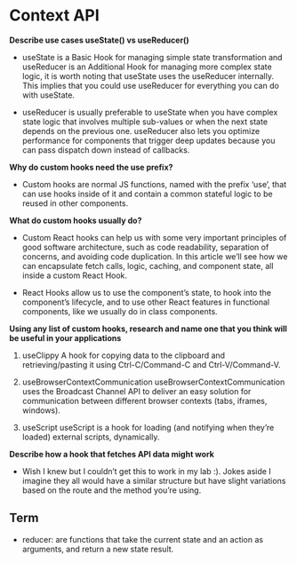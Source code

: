 # Context API

**Describe use cases useState() vs useReducer()**

- useState is a Basic Hook for managing simple state transformation and useReducer is an Additional Hook for managing more complex state logic, it is worth noting that useState uses the useReducer internally. This implies that you could use useReducer for everything you can do with useState.

- useReducer is usually preferable to useState when you have complex state logic that involves multiple sub-values or when the next state depends on the previous one. useReducer also lets you optimize performance for components that trigger deep updates because you can pass dispatch down instead of callbacks.

**Why do custom hooks need the use prefix?**

- Custom hooks are normal JS functions, named with the prefix ‘use’, that can use hooks inside of it and contain a common stateful logic to be reused in other components.

**What do custom hooks usually do?**

- Custom React hooks can help us with some very important principles of good software architecture, such as code readability, separation of concerns, and avoiding code duplication. In this article we’ll see how we can encapsulate fetch calls, logic, caching, and component state, all inside a custom React Hook.

- React Hooks allow us to use the component’s state, to hook into the component’s lifecycle, and to use other React features in functional components, like we usually do in class components.

**Using any list of custom hooks, research and name one that you think will be useful in your applications**

1. useClippy A hook for copying data to the clipboard and retrieving/pasting it using Ctrl-C/Command-C and Ctrl-V/Command-V.

2. useBrowserContextCommunication useBrowserContextCommunication uses the Broadcast Channel API to deliver an easy solution for communication between different browser contexts (tabs, iframes, windows).

3. useScript useScript is a hook for loading (and notifying when they’re loaded) external scripts, dynamically.

**Describe how a hook that fetches API data might work**

- Wish I knew but I couldn’t get this to work in my lab :). Jokes aside I imagine they all would have a similar structure but have slight variations based on the route and the method you’re using.

## Term	

- reducer: are functions that take the current state and an action as arguments, and return a new state result.